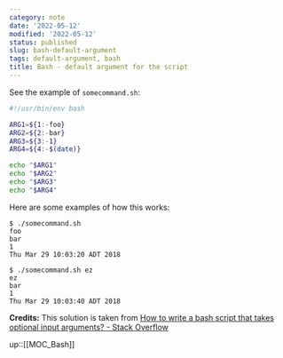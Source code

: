 ```yaml
---
category: note
date: '2022-05-12'
modified: '2022-05-12'
status: published
slug: bash-default-argument
tags: default-argument, bash
title: Bash - default argument for the script
---
```


See the example of `somecommand.sh`:

```bash
#!/usr/bin/env bash

ARG1=${1:-foo}
ARG2=${2:-bar}
ARG3=${3:-1}
ARG4=${4:-$(date)}

echo "$ARG1"
echo "$ARG2"
echo "$ARG3"
echo "$ARG4"
```

Here are some examples of how this works:

```
$ ./somecommand.sh
foo
bar
1
Thu Mar 29 10:03:20 ADT 2018

$ ./somecommand.sh ez
ez
bar
1
Thu Mar 29 10:03:40 ADT 2018
```

**Credits:** 
This solution is taken from [How to write a bash script that takes optional input arguments? - Stack Overflow](https://stackoverflow.com/a/33419280/3247880)

up::[[MOC_Bash]]